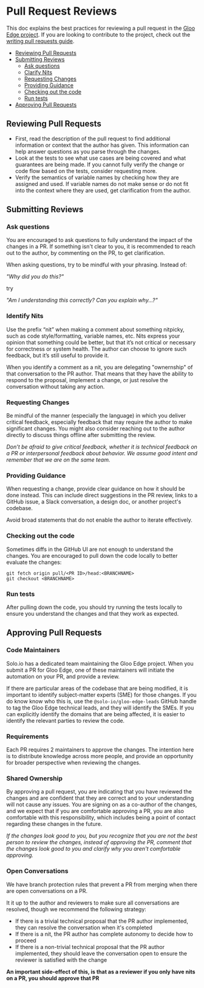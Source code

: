 # Pull Request Reviews

This doc explains the best practices for reviewing a pull request in the [Gloo Edge project](https://github.com/solo-io/gloo).
If you are looking to contribute to the project, check out the [writing pull requests guide](pull-requests.md).

- [Reviewing Pull Requests](#reviewing-pull-requests)
- [Submitting Reviews](#submitting-reviews)
  - [Ask questions](#ask-questions)
  - [Clarify Nits](#clarify-nits)
  - [Requesting Changes](#requesting-changes)
  - [Providing Guidance](#providing-guidance)
  - [Checking out the code](#checking-out-the-code)
  - [Run tests](#run-tests)
- [Approving Pull Requests](#approving-pull-requests)

## Reviewing Pull Requests
- First, read the description of the pull request to find additional information or context that the author has given. This information can help answer questions as you parse through the changes. 
- Look at the tests to see what use cases are being covered and what guarantees are being made. If you cannot fully verify the change or code flow based on the tests, consider requesting more.  
- Verify the semantics of variable names by checking how they are assigned and used. If variable names do not make sense or do not fit into the context where they are used, get clarification from the author. 

## Submitting Reviews
### Ask questions
You are encouraged to ask questions to fully understand the impact of the changes in a PR. If something isn't clear to you, it is recommended to reach out to the author, by commenting on the PR, to get clarification.  

When asking questions, try to be mindful with your phrasing. Instead of:

_"Why did you do this?"_

try

_"Am I understanding this correctly? Can you explain why...?"_

### Identify Nits
Use the prefix “nit” when making a comment about something nitpicky, such as code style/formatting, variable names, etc. Nits express your opinion that something could be better, but that it’s not critical or necessary for correctness or system health. The author can choose to ignore such feedback, but it’s still useful to provide it.

When you identify a comment as a nit, you are delegating "ownernship" of that conversation to the PR author. That means that they have the ability to respond to the proposal, implement a change, or just resolve the conversation without taking any action.

### Requesting Changes
Be mindful of the manner (especially the language) in which you deliver critical feedback, especially feedback that may require the author to make significant changes. You might also consider reaching out to the author directly to discuss things offline after submitting the review. 

_Don’t be afraid to give critical feedback, whether it is technical feedback on a PR or interpersonal feedback about behavior. We assume good intent and remember that we are on the same team._

### Providing Guidance
When requesting a change, provide clear guidance on how it should be done instead. This can include direct suggestions in the PR review, links to a GitHub issue, a Slack conversation, a design doc, or another project's codebase.

Avoid broad statements that do not enable the author to iterate effectively.

### Checking out the code
Sometimes diffs in the GitHub UI are not enough to understand the changes. You are encouraged to pull down the code locally to better evaluate the changes:
```
git fetch origin pull/<PR ID>/head:<BRANCHNAME>
git checkout <BRANCHNAME>
```

### Run tests
After pulling down the code, you should try running the tests locally to ensure you understand the changes and that they work as expected.

## Approving Pull Requests

### Code Maintainers
Solo.io has a dedicated team maintaining the Gloo Edge project. When you submit a PR for Gloo Edge, one of these maintainers will initiate the automation on your PR, and provide a review.

If there are particular areas of the codebase that are being modified, it is important to identify subject-matter experts (SME) for those changes. If you do know know who this is, use the `@solo-io/gloo-edge-leads` GitHub handle to tag the Gloo Edge technical leads, and they will identify the SMEs. If you can explicitly identify the domains that are being affected, it is easier to identify the relevant parties to review the code.

### Requirements
Each PR requires 2 maintainers to approve the changes. The intention here is to distribute knowledge across more people, and provide an opportunity for broader perspective when reviewing the changes.

### Shared Ownership
By approving a pull request, you are indicating that you have reviewed the changes and are confident that they are correct and to your understanding will not cause any issues. You are signing on as a co-author of the changes, and we expect that if you are comfortable approving a PR, you are also comfortable with this responsibility, which includes being a point of contact regarding these changes in the future.

*If the changes look good to you, but you recognize that you are not the best person to review the changes, instead of approving the PR, comment that the changes look good to you and clarify why you aren't comfortable approving.*

### Open Conversations
We have branch protection rules that prevent a PR from merging when there are open conversations on a PR.

It it up to the author and reviewers to make sure all conversations are resolved, though we recommend the following strategy:
- If there is a trivial technical proposal that the PR author implemented, they can resolve the conversation when it's completed
- If there is a nit, the PR author has complete autonomy to decide how to proceed
- If there is a non-trivial technical proposal that the PR author implemented, they should leave the conversation open to ensure the reviewer is satisfied with the change

**An important side-effect of this, is that as a reviewer if you only have nits on a PR, you should approve that PR**

